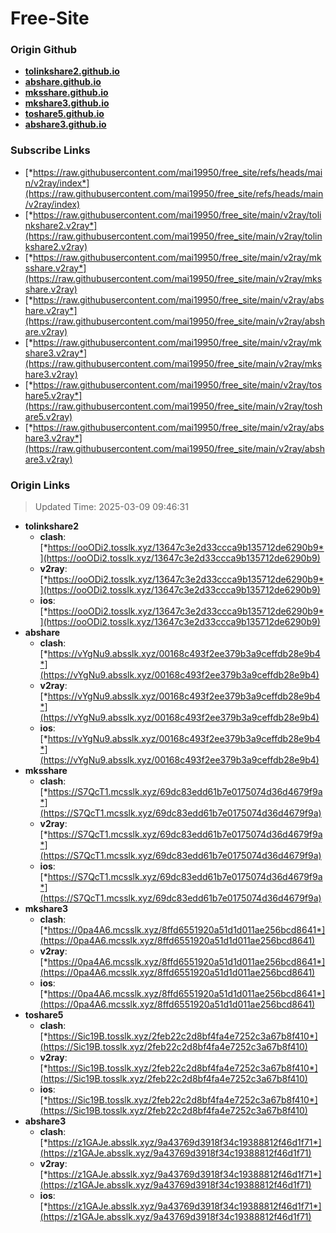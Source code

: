 # Free-Site

### Origin Github

- [**tolinkshare2.github.io**](https://github.com/tolinkshare2/tolinkshare2.github.io)
- [**abshare.github.io**](https://github.com/abshare/abshare.github.io)
- [**mksshare.github.io**](https://github.com/mksshare/mksshare.github.io)
- [**mkshare3.github.io**](https://github.com/mkshare3/mkshare3.github.io)
- [**toshare5.github.io**](https://github.com/toshare5/toshare5.github.io)
- [**abshare3.github.io**](https://github.com/abshare3/abshare3.github.io)

### Subscribe Links

- [*https://raw.githubusercontent.com/mai19950/free_site/refs/heads/main/v2ray/index*](https://raw.githubusercontent.com/mai19950/free_site/refs/heads/main/v2ray/index)
- [*https://raw.githubusercontent.com/mai19950/free_site/main/v2ray/tolinkshare2.v2ray*](https://raw.githubusercontent.com/mai19950/free_site/main/v2ray/tolinkshare2.v2ray)
- [*https://raw.githubusercontent.com/mai19950/free_site/main/v2ray/mksshare.v2ray*](https://raw.githubusercontent.com/mai19950/free_site/main/v2ray/mksshare.v2ray)
- [*https://raw.githubusercontent.com/mai19950/free_site/main/v2ray/abshare.v2ray*](https://raw.githubusercontent.com/mai19950/free_site/main/v2ray/abshare.v2ray)
- [*https://raw.githubusercontent.com/mai19950/free_site/main/v2ray/mkshare3.v2ray*](https://raw.githubusercontent.com/mai19950/free_site/main/v2ray/mkshare3.v2ray)
- [*https://raw.githubusercontent.com/mai19950/free_site/main/v2ray/toshare5.v2ray*](https://raw.githubusercontent.com/mai19950/free_site/main/v2ray/toshare5.v2ray)
- [*https://raw.githubusercontent.com/mai19950/free_site/main/v2ray/abshare3.v2ray*](https://raw.githubusercontent.com/mai19950/free_site/main/v2ray/abshare3.v2ray)

### Origin Links

> Updated Time: 2025-03-09 09:46:31

- **tolinkshare2**
  - **clash**: [*https://ooODi2.tosslk.xyz/13647c3e2d33ccca9b135712de6290b9*](https://ooODi2.tosslk.xyz/13647c3e2d33ccca9b135712de6290b9)
  - **v2ray**: [*https://ooODi2.tosslk.xyz/13647c3e2d33ccca9b135712de6290b9*](https://ooODi2.tosslk.xyz/13647c3e2d33ccca9b135712de6290b9)
  - **ios**: [*https://ooODi2.tosslk.xyz/13647c3e2d33ccca9b135712de6290b9*](https://ooODi2.tosslk.xyz/13647c3e2d33ccca9b135712de6290b9)
- **abshare**
  - **clash**: [*https://vYgNu9.absslk.xyz/00168c493f2ee379b3a9ceffdb28e9b4*](https://vYgNu9.absslk.xyz/00168c493f2ee379b3a9ceffdb28e9b4)
  - **v2ray**: [*https://vYgNu9.absslk.xyz/00168c493f2ee379b3a9ceffdb28e9b4*](https://vYgNu9.absslk.xyz/00168c493f2ee379b3a9ceffdb28e9b4)
  - **ios**: [*https://vYgNu9.absslk.xyz/00168c493f2ee379b3a9ceffdb28e9b4*](https://vYgNu9.absslk.xyz/00168c493f2ee379b3a9ceffdb28e9b4)
- **mksshare**
  - **clash**: [*https://S7QcT1.mcsslk.xyz/69dc83edd61b7e0175074d36d4679f9a*](https://S7QcT1.mcsslk.xyz/69dc83edd61b7e0175074d36d4679f9a)
  - **v2ray**: [*https://S7QcT1.mcsslk.xyz/69dc83edd61b7e0175074d36d4679f9a*](https://S7QcT1.mcsslk.xyz/69dc83edd61b7e0175074d36d4679f9a)
  - **ios**: [*https://S7QcT1.mcsslk.xyz/69dc83edd61b7e0175074d36d4679f9a*](https://S7QcT1.mcsslk.xyz/69dc83edd61b7e0175074d36d4679f9a)
- **mkshare3**
  - **clash**: [*https://0pa4A6.mcsslk.xyz/8ffd6551920a51d1d011ae256bcd8641*](https://0pa4A6.mcsslk.xyz/8ffd6551920a51d1d011ae256bcd8641)
  - **v2ray**: [*https://0pa4A6.mcsslk.xyz/8ffd6551920a51d1d011ae256bcd8641*](https://0pa4A6.mcsslk.xyz/8ffd6551920a51d1d011ae256bcd8641)
  - **ios**: [*https://0pa4A6.mcsslk.xyz/8ffd6551920a51d1d011ae256bcd8641*](https://0pa4A6.mcsslk.xyz/8ffd6551920a51d1d011ae256bcd8641)
- **toshare5**
  - **clash**: [*https://Sic19B.tosslk.xyz/2feb22c2d8bf4fa4e7252c3a67b8f410*](https://Sic19B.tosslk.xyz/2feb22c2d8bf4fa4e7252c3a67b8f410)
  - **v2ray**: [*https://Sic19B.tosslk.xyz/2feb22c2d8bf4fa4e7252c3a67b8f410*](https://Sic19B.tosslk.xyz/2feb22c2d8bf4fa4e7252c3a67b8f410)
  - **ios**: [*https://Sic19B.tosslk.xyz/2feb22c2d8bf4fa4e7252c3a67b8f410*](https://Sic19B.tosslk.xyz/2feb22c2d8bf4fa4e7252c3a67b8f410)
- **abshare3**
  - **clash**: [*https://z1GAJe.absslk.xyz/9a43769d3918f34c19388812f46d1f71*](https://z1GAJe.absslk.xyz/9a43769d3918f34c19388812f46d1f71)
  - **v2ray**: [*https://z1GAJe.absslk.xyz/9a43769d3918f34c19388812f46d1f71*](https://z1GAJe.absslk.xyz/9a43769d3918f34c19388812f46d1f71)
  - **ios**: [*https://z1GAJe.absslk.xyz/9a43769d3918f34c19388812f46d1f71*](https://z1GAJe.absslk.xyz/9a43769d3918f34c19388812f46d1f71)

